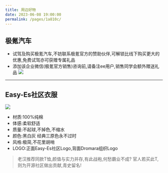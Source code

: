 ```yaml
---
title: 周边好物
date: 2023-06-08 19:00:00
permalink: /pages/1a810c/
---
```


## 极氪汽车
- 试驾及购买极氪汽车,不妨联系极氪官方的赞助伙伴,可解锁比线下购买更大的优惠,免费试驾亦可获赠专属礼品
- 添加该企业微信(极氪官方销售)咨询前,请备注ee用户,销售同学会额外赠送礼品
  <img src="https://iknow.hs.net/7f6c9b9f-9c09-4fb1-a9f8-6cce32271abd.jpg">

---

## Easy-Es社区衣服

<img src="https://iknow.hs.net/e05f71e3-8710-49fa-a536-e5d476b0a5e3.jpg">

- 材质:100%纯棉
- 体感:柔软舒适
- 质量:不起球,不掉色,不缩水
- 颜色:黑白灰 经典三原色永不过时
- 风格:极简,不花里胡哨
- LOGO:正面Easy-Es社区Logo,背面Dromara组织Logo

> 老汉推荐同款T恤,颜值与实力并存,有此战袍,何愁霸业不成? 官人若买此T,则为开源社区做出贡献,青史留名!





